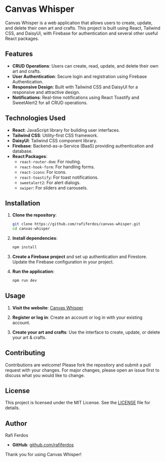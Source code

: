 # Canvas Whisper

Canvas Whisper is a web application that allows users to create, update, and delete their own art and crafts. This project is built using React, Tailwind CSS, and DaisyUI, with Firebase for authentication and several other useful React packages.

## Features

- **CRUD Operations**: Users can create, read, update, and delete their own art and crafts.
- **User Authentication**: Secure login and registration using Firebase Authentication.
- **Responsive Design**: Built with Tailwind CSS and DaisyUI for a responsive and attractive design.
- **Notifications**: Real-time notifications using React Toastify and SweetAlert2 for all CRUD operations.

## Technologies Used

- **React**: JavaScript library for building user interfaces.
- **Tailwind CSS**: Utility-first CSS framework.
- **DaisyUI**: Tailwind CSS component library.
- **Firebase**: Backend-as-a-Service (BaaS) providing authentication and database.
- **React Packages**:
  - `react-router-dom`: For routing.
  - `react-hook-form`: For handling forms.
  - `react-icons`: For icons.
  - `react-toastify`: For toast notifications.
  - `sweetalert2`: For alert dialogs.
  - `swiper`: For sliders and carousels.

## Installation

1. **Clone the repository**:
    ```sh
    git clone https://github.com/rafiferdos/canvas-whisper.git
    cd canvas-whisper
    ```

2. **Install dependencies**:
    ```sh
    npm install
    ```

3. **Create a Firebase project** and set up authentication and Firestore. Update the Firebase configuration in your project.

4. **Run the application**:
    ```sh
    npm run dev
    ```

## Usage

1. **Visit the website**: [Canvas Whisper](https://canvas-whisper.web.app/)

2. **Register or log in**: Create an account or log in with your existing account.

3. **Create your art and crafts**: Use the interface to create, update, or delete your art & crafts.

## Contributing

Contributions are welcome! Please fork the repository and submit a pull request with your changes. For major changes, please open an issue first to discuss what you would like to change.

## License

This project is licensed under the MIT License. See the [LICENSE](LICENSE) file for details.

## Author

Rafi Ferdos

- **GitHub**: [github.com/rafiferdos](https://github.com/rafiferdos)

Thank you for using Canvas Whisper!
